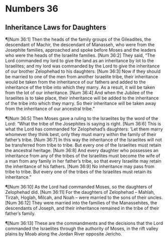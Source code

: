 # Numbers 36

## Inheritance Laws for Daughters
¶[Num 36:1] Then the heads of the family groups of the Gileadites, the descendant of Machir, the descendant of Manasseh, who were from the Josephite families, approached and spoke before Moses and the leaders who were the heads of the Israelite families.
[Num 36:2] They said, “The Lord commanded my lord to give the land as an inheritance by lot to the Israelites; and my lord was commanded by the Lord to give the inheritance of our brother Zelophehad to his daughters.
[Num 36:3] Now if they should be married to one of the men from another Israelite tribe, their inheritance would be taken from the inheritance of our fathers and added to the inheritance of the tribe into which they marry. As a result, it will be taken from the lot of our inheritance.
[Num 36:4] And when the Jubilee of the Israelites is to take place, their inheritance will be added to the inheritance of the tribe into which they marry. So their inheritance will be taken away from the inheritance of our ancestral tribe.”

¶[Num 36:5] Then Moses gave a ruling to the Israelites by the word of the Lord: “What the tribe of the Josephites is saying is right.
[Num 36:6] This is what the Lord has commanded for Zelophehad’s daughters: ‘Let them marry whomever they think best, only they must marry within the family of their father’s tribe.
[Num 36:7] In this way the inheritance of the Israelites will not be transferred from tribe to tribe. But every one of the Israelites must retain the ancestral heritage.
[Num 36:8] And every daughter who possesses an inheritance from any of the tribes of the Israelites must become the wife of a man from any family in her father’s tribe, so that every Israelite may retain the inheritance of his fathers.
[Num 36:9] No inheritance may pass from tribe to tribe. But every one of the tribes of the Israelites must retain its inheritance.”

¶[Num 36:10] As the Lord had commanded Moses, so the daughters of Zelophehad did.
[Num 36:11] For the daughters of Zelophehad – Mahlah, Tirzah, Hoglah, Milcah, and Noah – were married to the sons of their uncles.
[Num 36:12] They were married into the families of the Manassehites, the descendants of Joseph, and their inheritance remained in the tribe of their father’s family.

¶[Num 36:13] These are the commandments and the decisions that the Lord commanded the Israelites through the authority of Moses, in the rift valley plains by Moab along the Jordan River opposite Jericho.
